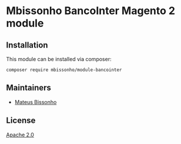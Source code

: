 # Mbissonho BancoInter Magento 2 module

## Installation

This module can be installed via composer:

```shell
composer require mbissonho/module-bancointer
```

## Maintainers

- [Mateus Bissonho](https://github.com/mbissonho)

## License

[Apache 2.0](https://github.com/mbissonho/bancointer-magento2/blob/develop/LICENSE.md)
